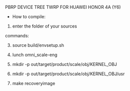 PBRP DEVICE TREE TWRP FOR HUAWEI HONOR 4A (Y6)

* How to compile:


1. enter the folder of your sources

 commands:

3. source build/envsetup.sh 

4. lunch omni_scale-eng 

5. mkdir -p out/target/product/scale/obj/KERNEL_OBJ

6. mkdir -p out/target/product/scale/obj/KERNEL_OBJ/usr

7. make recoveryimage
